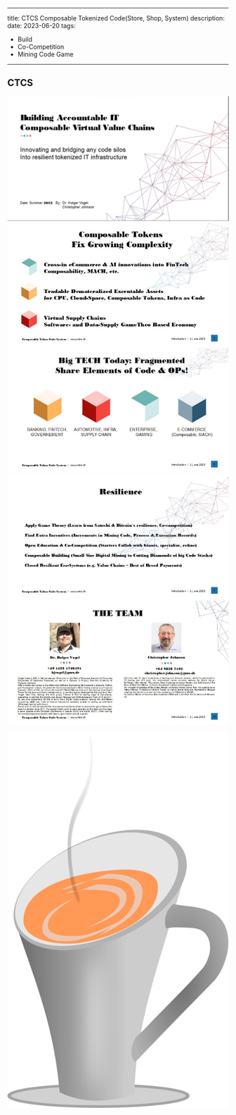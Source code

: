 ---
title: CTCS Composable Tokenized Code(Store, Shop, System)
description: 
date: 2023-06-20
tags:
  - Build
  - Co-Competition
  - Mining Code Game
  
-------------------
## CTCS

![alt text](../img0.jpg)
![alt text](../img1.jpg)
![alt text](../img2.jpg)
![alt text](../img3.jpg)
![alt text](../img4.jpg)

![alt text](../favicon.svg)